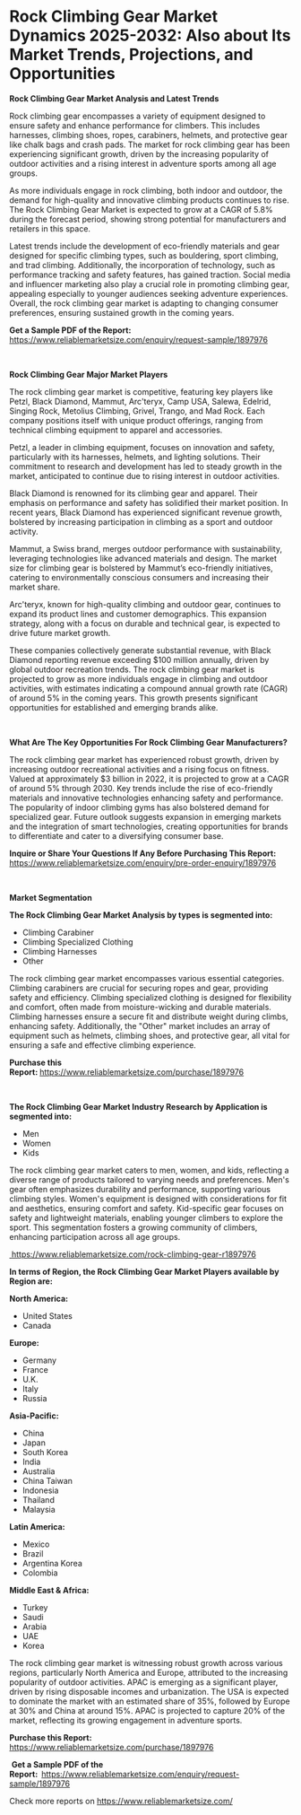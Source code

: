 <p><h1>Rock Climbing Gear Market Dynamics 2025-2032: Also about Its Market Trends, Projections, and Opportunities</h1></p><p><strong>Rock Climbing Gear Market Analysis and Latest Trends</strong></p>
<p><p>Rock climbing gear encompasses a variety of equipment designed to ensure safety and enhance performance for climbers. This includes harnesses, climbing shoes, ropes, carabiners, helmets, and protective gear like chalk bags and crash pads. The market for rock climbing gear has been experiencing significant growth, driven by the increasing popularity of outdoor activities and a rising interest in adventure sports among all age groups. </p><p>As more individuals engage in rock climbing, both indoor and outdoor, the demand for high-quality and innovative climbing products continues to rise. The Rock Climbing Gear Market is expected to grow at a CAGR of 5.8% during the forecast period, showing strong potential for manufacturers and retailers in this space. </p><p>Latest trends include the development of eco-friendly materials and gear designed for specific climbing types, such as bouldering, sport climbing, and trad climbing. Additionally, the incorporation of technology, such as performance tracking and safety features, has gained traction. Social media and influencer marketing also play a crucial role in promoting climbing gear, appealing especially to younger audiences seeking adventure experiences. Overall, the rock climbing gear market is adapting to changing consumer preferences, ensuring sustained growth in the coming years.</p></p>
<p><strong>Get a Sample PDF of the Report:&nbsp;</strong> <a href="https://www.reliablemarketsize.com/enquiry/request-sample/1897976?utm_campaign=1889&utm_medium=2&utm_source=Github&utm_content=ia&utm_term=04042025&utm_id=rock-climbing-gear">https://www.reliablemarketsize.com/enquiry/request-sample/1897976</a></p>
<p>&nbsp;</p>
<p><strong>Rock Climbing Gear Major Market Players</strong></p>
<p><p>The rock climbing gear market is competitive, featuring key players like Petzl, Black Diamond, Mammut, Arc'teryx, Camp USA, Salewa, Edelrid, Singing Rock, Metolius Climbing, Grivel, Trango, and Mad Rock. Each company positions itself with unique product offerings, ranging from technical climbing equipment to apparel and accessories.</p><p>Petzl, a leader in climbing equipment, focuses on innovation and safety, particularly with its harnesses, helmets, and lighting solutions. Their commitment to research and development has led to steady growth in the market, anticipated to continue due to rising interest in outdoor activities.</p><p>Black Diamond is renowned for its climbing gear and apparel. Their emphasis on performance and safety has solidified their market position. In recent years, Black Diamond has experienced significant revenue growth, bolstered by increasing participation in climbing as a sport and outdoor activity.</p><p>Mammut, a Swiss brand, merges outdoor performance with sustainability, leveraging technologies like advanced materials and design. The market size for climbing gear is bolstered by Mammut’s eco-friendly initiatives, catering to environmentally conscious consumers and increasing their market share.</p><p>Arc'teryx, known for high-quality climbing and outdoor gear, continues to expand its product lines and customer demographics. This expansion strategy, along with a focus on durable and technical gear, is expected to drive future market growth.</p><p>These companies collectively generate substantial revenue, with Black Diamond reporting revenue exceeding $100 million annually, driven by global outdoor recreation trends. The rock climbing gear market is projected to grow as more individuals engage in climbing and outdoor activities, with estimates indicating a compound annual growth rate (CAGR) of around 5% in the coming years. This growth presents significant opportunities for established and emerging brands alike.</p></p>
<p>&nbsp;</p>
<p><strong>What Are The Key Opportunities For Rock Climbing Gear Manufacturers?</strong></p>
<p><p>The rock climbing gear market has experienced robust growth, driven by increasing outdoor recreational activities and a rising focus on fitness. Valued at approximately $3 billion in 2022, it is projected to grow at a CAGR of around 5% through 2030. Key trends include the rise of eco-friendly materials and innovative technologies enhancing safety and performance. The popularity of indoor climbing gyms has also bolstered demand for specialized gear. Future outlook suggests expansion in emerging markets and the integration of smart technologies, creating opportunities for brands to differentiate and cater to a diversifying consumer base.</p></p>
<p><strong>Inquire or Share Your Questions If Any Before Purchasing This Report:</strong> <a href="https://www.reliablemarketsize.com/enquiry/pre-order-enquiry/1897976?utm_campaign=1889&utm_medium=2&utm_source=Github&utm_content=ia&utm_term=04042025&utm_id=rock-climbing-gear">https://www.reliablemarketsize.com/enquiry/pre-order-enquiry/1897976</a></p>
<p>&nbsp;</p>
<p><strong>Market Segmentation</strong></p>
<p><strong>The Rock Climbing Gear Market Analysis by types is segmented into:</strong></p>
<p><ul><li>Climbing Carabiner</li><li>Climbing Specialized Clothing</li><li>Climbing Harnesses</li><li>Other</li></ul></p>
<p><p>The rock climbing gear market encompasses various essential categories. Climbing carabiners are crucial for securing ropes and gear, providing safety and efficiency. Climbing specialized clothing is designed for flexibility and comfort, often made from moisture-wicking and durable materials. Climbing harnesses ensure a secure fit and distribute weight during climbs, enhancing safety. Additionally, the "Other" market includes an array of equipment such as helmets, climbing shoes, and protective gear, all vital for ensuring a safe and effective climbing experience.</p></p>
<p><strong>Purchase this Report:&nbsp;</strong><a href="https://www.reliablemarketsize.com/purchase/1897976?utm_campaign=1889&utm_medium=2&utm_source=Github&utm_content=ia&utm_term=04042025&utm_id=rock-climbing-gear">https://www.reliablemarketsize.com/purchase/1897976</a></p>
<p>&nbsp;</p>
<p><strong>The Rock Climbing Gear Market Industry Research by Application is segmented into:</strong></p>
<p><ul><li>Men</li><li>Women</li><li>Kids</li></ul></p>
<p><p>The rock climbing gear market caters to men, women, and kids, reflecting a diverse range of products tailored to varying needs and preferences. Men's gear often emphasizes durability and performance, supporting various climbing styles. Women's equipment is designed with considerations for fit and aesthetics, ensuring comfort and safety. Kid-specific gear focuses on safety and lightweight materials, enabling younger climbers to explore the sport. This segmentation fosters a growing community of climbers, enhancing participation across all age groups.</p></p>
<p><a href="https://www.reliablemarketsize.com/rock-climbing-gear-r1897976?utm_campaign=1889&utm_medium=2&utm_source=Github&utm_content=ia&utm_term=04042025&utm_id=rock-climbing-gear">&nbsp;https://www.reliablemarketsize.com/rock-climbing-gear-r1897976</a></p>
<p><strong>In terms of Region, the Rock Climbing Gear Market Players available by Region are:</strong></p>
<p>
    <p> <strong> North America: </strong>
        <ul>
            <li>United States</li>
            <li>Canada</li>
        </ul>
        </p> 
    <p> <strong> Europe: </strong>
        <ul>
            <li>Germany</li>
            <li>France</li>
            <li>U.K.</li>
            <li>Italy</li>
            <li>Russia</li>
        </ul>
        </p> 
    <p> <strong> Asia-Pacific: </strong>
        <ul>
            <li>China</li>
            <li>Japan</li>
            <li>South Korea</li>
            <li>India</li>
            <li>Australia</li>
            <li>China Taiwan</li>
            <li>Indonesia</li>
            <li>Thailand</li>
            <li>Malaysia</li>
        </ul>
        </p> 
    <p> <strong> Latin America: </strong>
        <ul>
            <li>Mexico</li>
            <li>Brazil</li>
            <li>Argentina Korea</li>
            <li>Colombia</li>
        </ul>
        </p> 
    <p> <strong> Middle East & Africa: </strong>
        <ul>
            <li>Turkey</li>
            <li>Saudi</li>
            <li>Arabia</li>
            <li>UAE</li>
            <li>Korea</li>
        </ul>
    </p>
    </p>
<p><p>The rock climbing gear market is witnessing robust growth across various regions, particularly North America and Europe, attributed to the increasing popularity of outdoor activities. APAC is emerging as a significant player, driven by rising disposable incomes and urbanization. The USA is expected to dominate the market with an estimated share of 35%, followed by Europe at 30% and China at around 15%. APAC is projected to capture 20% of the market, reflecting its growing engagement in adventure sports.</p></p>
<p><strong>Purchase this Report: </strong><a href="https://www.reliablemarketsize.com/purchase/1897976?utm_campaign=1889&utm_medium=2&utm_source=Github&utm_content=ia&utm_term=04042025&utm_id=rock-climbing-gear">https://www.reliablemarketsize.com/purchase/1897976</a></p>
<p>&nbsp;<strong>Get a Sample PDF of the Report:&nbsp;&nbsp;</strong><a href="https://www.reliablemarketsize.com/enquiry/request-sample/1897976?utm_campaign=1889&utm_medium=2&utm_source=Github&utm_content=ia&utm_term=04042025&utm_id=rock-climbing-gear">https://www.reliablemarketsize.com/enquiry/request-sample/1897976</a></p>
<p><strong></strong></p>
<p>Check more reports on <a href="https://www.reliablemarketsize.com/?utm_campaign=1889&utm_medium=2&utm_source=Github&utm_content=ia&utm_term=04042025&utm_id=rock-climbing-gear">https://www.reliablemarketsize.com/</a></p>